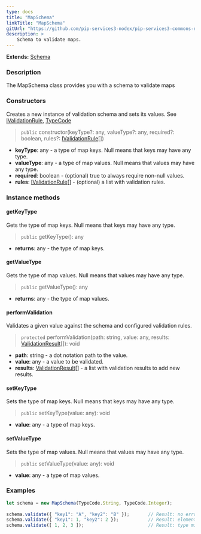 ```yaml
---
type: docs
title: "MapSchema"
linkTitle: "MapSchema"
gitUrl: "https://github.com/pip-services3-nodex/pip-services3-commons-nodex"
description: >
    Schema to validate maps.
---
```


**Extends:** [Schema](../schema)

### Description

The MapSchema class provides you with a schema to validate maps

### Constructors
Creates a new instance of validation schema and sets its values.
See [IValidationRule](../ivalidation_rule), [TypeCode](../convert/type_code)

> `public` constructor(keyType?: any, valueType?: any, required?: boolean, rules?: [IValidationRule](../ivalidation_rule)[])

- **keyType**: any - a type of map keys. Null means that keys may have any type.
- **valueType**: any - a type of map values. Null means that values may have any type.
- **required**: boolean - (optional) true to always require non-null values.
- **rules**: [IValidationRule](../ivalidation_rule)[] - (optional) a list with validation rules.



### Instance methods

#### getKeyType
Gets the type of map keys.
Null means that keys may have any type.

> `public` getKeyType(): any

- **returns**: any - the type of map keys.

#### getValueType
Gets the type of map values.
Null means that values may have any type.

> `public` getValueType(): any

- **returns**: any - the type of map values.

#### performValidation
Validates a given value against the schema and configured validation rules.

> `protected` performValidation(path: string, value: any, results: [ValidationResult](../validation_result)[]): void

- **path**: string - a dot notation path to the value.
- **value**: any - a value to be validated.
- **results**: [ValidationResult](../validation_result)[] - a list with validation results to add new results.

#### setKeyType
Sets the type of map keys.
Null means that keys may have any type.

> `public` setKeyType(value: any): void

- **value**: any - a type of map keys.

#### setValueType
Sets the type of map values.
Null means that values may have any type.

> `public` setValueType(value: any): void

- **value**: any - a type of map values.

### Examples
```typescript
let schema = new MapSchema(TypeCode.String, TypeCode.Integer);
  
schema.validate({ "key1": "A", "key2": "B" });       // Result: no errors
schema.validate({ "key1": 1, "key2": 2 });           // Result: element type mismatch
schema.validate([ 1, 2, 3 ]);                        // Result: type mismatch

```
